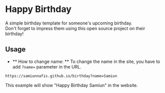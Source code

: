 # Happy Birthday

A simple birthday template for someone's upcoming birthday.<br>
Don't forget to impress them using this open source project on their birthday!

## Usage
* ** How to change name: ** To change the name in the site, you have to add ``` ?name= ``` parameter in the URL.

```url
https://samiunnafis.github.io/birthday?name=Samiun
```

This example will show "Happy Birthday Samiun" in the website.
